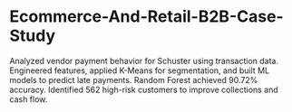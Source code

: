# Ecommerce-And-Retail-B2B-Case-Study
Analyzed vendor payment behavior for Schuster using transaction data. Engineered features, applied K-Means for segmentation, and built ML models to predict late payments. Random Forest achieved 90.72% accuracy. Identified 562 high-risk customers to improve collections and cash flow.
